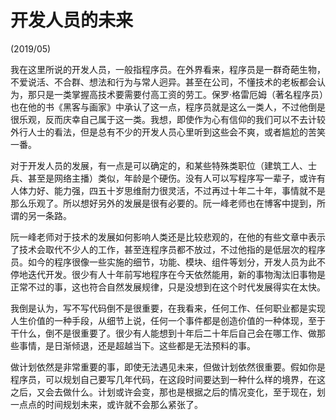 # 开发人员的未来

(2019/05)

我在这里所说的开发人员，一般指程序员。在外界看来，程序员是一群奇葩生物，不爱说活、不合群、想法和行为与常人迥异。甚至在公司，不懂技术的老板都会认为，那只是一类掌握高技术要需要付高工资的劳工。保罗·格雷厄姆（著名程序员）也在他的书《黑客与画家》中承认了这一点，程序员就是这么一类人，不过他倒是很乐观，反而庆幸自己属于这一类。我想，即使作为心有信仰的我们可以不去计较外行人士的看法，但是总有不少的开发人员心里听到这些会不爽，或者尴尬的苦笑一番。

对于开发人员的发展，有一点是可以确定的，和某些特殊类职位（建筑工人、士兵、甚至是网络主播）类似，年龄是个硬伤。没有人可以写程序写一辈子，或许有人体力好、能力强，四五十岁思维耐力很灵活，不过再过十年二十年，事情就不是那么乐观了。所以想好另外的发展是很有必要的。阮一峰老师也在博客中提到，所谓的另一条路。

阮一峰老师对于技术的发展如何影响人类还是比较悲观的，在他的有些文章中表示了技术会取代不少人的工作，甚至连程序员都不放过，不过他指的是低层次的程序员。如今的程序很像一些实施的细节，功能、模块、组件等划分，开发人员为此不停地迭代开发。很少有人十年前写地程序在今天依然能用，新的事物淘汰旧事物是正常不过的事，这也符合自然发展规律，只是没想到在这个时代发展得实在太快。

我倒是认为，写不写代码倒不是很重要，在我看来，任何工作、任何职业都是实现人生价值的一种手段，从细节上说，任何一个事件都是创造价值的一种体现，至于干什么，倒不是很重要了。很少有人能想到十年后二十年后自己会在哪工作、做那些事情，是日渐倾退，还是超越当下。这些都是无法预料的事。

做计划依然是非常重要的事，即使无法遇见未来，但做计划依然很重要。假如你是程序员，可以规划自己要写几年代码，在这段时间要达到一种什么样的境界，在这之后，又会去做什么。计划或许会变，那也是根据之后的情况变化，至于现在，划一点点的时间规划未来，或许就不会那么紧张了。